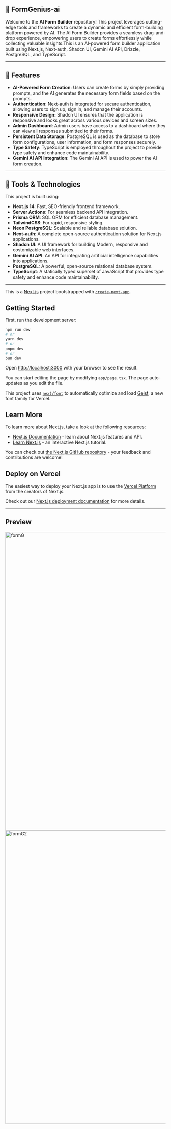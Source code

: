 ## 📌 FormGenius-ai
 
Welcome to the **AI Form Builder** repository! This project leverages cutting-edge tools and frameworks to create a dynamic and efficient form-building platform powered by AI. The AI Form Builder provides a seamless drag-and-drop experience, empowering users to create forms effortlessly while collecting valuable insights.This is an AI-powered form builder application built using Next.js, Next-auth, Shadcn UI, Gemini AI API, Drizzle, PostgreSQL, and TypeScript.

---

## 🌟 Features

- **AI-Powered Form Creation**: Users can create forms by simply providing prompts, and the AI generates the necessary form fields based on the prompts.
- **Authentication**: Next-auth is integrated for secure authentication, allowing users to sign up, sign in, and manage their accounts.
- **Responsive Design:** Shadcn UI ensures that the application is responsive and looks great across various devices and screen sizes.
- **Admin Dashboard**: Admin users have access to a dashboard where they can view all responses submitted to their forms.
- **Persistent Data Storage**: PostgreSQL is used as the database to store form configurations, user information, and form responses securely.
- **Type Safety**: TypeScript is employed throughout the project to provide type safety and enhance code maintainability.
- **Gemini AI API Integration**: The Gemini AI API is used to power the AI form creation.

---

## 🚀 Tools & Technologies

This project is built using:

- **Next.js 14**: Fast, SEO-friendly frontend framework.
- **Server Actions**: For seamless backend API integration.
- **Prisma ORM**: SQL ORM for efficient database management.
- **TailwindCSS**: For rapid, responsive styling.
- **Neon PostgreSQL**: Scalable and reliable database solution.
- **Next-auth**: A complete open-source authentication solution for Next.js applications.
- **Shadcn UI**: A UI framework for building Modern, responsive and costomizable web interfaces.
- **Gemini AI API**: An API for integrating artificial intelligence capabilities into applications.
- **PostgreSQ**L: A powerful, open-source relational database system.
- **TypeScript**: A statically typed superset of JavaScript that provides type safety and enhance code maintainability.


---



This is a [Next.js](https://nextjs.org) project bootstrapped with [`create-next-app`](https://nextjs.org/docs/app/api-reference/cli/create-next-app).

## Getting Started

First, run the development server:

```bash
npm run dev
# or
yarn dev
# or
pnpm dev
# or
bun dev
```

Open [http://localhost:3000](http://localhost:3000) with your browser to see the result.

You can start editing the page by modifying `app/page.tsx`. The page auto-updates as you edit the file.

This project uses [`next/font`](https://nextjs.org/docs/app/building-your-application/optimizing/fonts) to automatically optimize and load [Geist](https://vercel.com/font), a new font family for Vercel.

## Learn More

To learn more about Next.js, take a look at the following resources:

- [Next.js Documentation](https://nextjs.org/docs) - learn about Next.js features and API.
- [Learn Next.js](https://nextjs.org/learn) - an interactive Next.js tutorial.

You can check out [the Next.js GitHub repository](https://github.com/vercel/next.js) - your feedback and contributions are welcome!

## Deploy on Vercel

The easiest way to deploy your Next.js app is to use the [Vercel Platform](https://vercel.com/new?utm_medium=default-template&filter=next.js&utm_source=create-next-app&utm_campaign=create-next-app-readme) from the creators of Next.js.

Check out our [Next.js deployment documentation](https://nextjs.org/docs/app/building-your-application/deploying) for more details.

---

## Preview



<img width="934" alt="formG" src="https://github.com/user-attachments/assets/c9c77df0-aa5f-4e29-9ec3-b9b2d7d4199b" />

<img width="920" alt="formG2" src="https://github.com/user-attachments/assets/957820f7-3bfb-42d3-b204-71c765d9ec70" />
